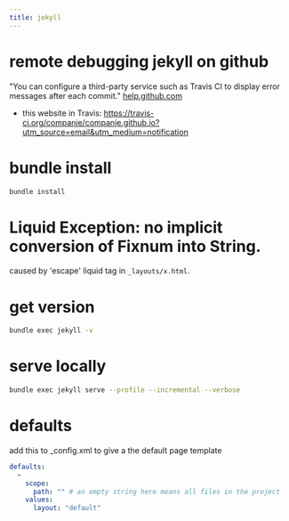 ```yaml
---
title: jekyll
---
```


# remote debugging jekyll on github
"You can configure a third-party service such as Travis CI to display error messages after each commit." [help.github.com](https://help.github.com/articles/viewing-jekyll-build-error-messages/#configuring-a-third-party-service-to-display-jekyll-build-error-messages
)
* this website in Travis: <https://travis-ci.org/companje/companje.github.io?utm_source=email&utm_medium=notification>

# bundle install
```bash
bundle install
```

# Liquid Exception: no implicit conversion of Fixnum into String.
caused by 'escape' liquid tag in `_layouts/x.html`.

# get version
```bash
bundle exec jekyll -v
```

# serve locally
```bash
bundle exec jekyll serve --profile --incremental --verbose
```


# defaults
add this to _config.xml to give a the default page template
```yaml
defaults:
  -
    scope:
      path: "" # an empty string here means all files in the project
    values:
      layout: "default"
```